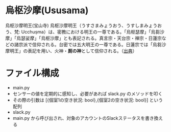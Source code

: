 # 烏枢沙摩(Ususama)

烏枢沙摩明王(宝山寺)
烏枢沙摩明王（うすさまみょうおう、うすしまみょうおう、梵: Ucchuṣma）は、密教における明王の一尊である。「烏枢瑟摩」「烏芻沙摩」「烏瑟娑摩」「烏枢沙摩」とも表記される。真言宗・天台宗・禅宗・日蓮宗などの諸宗派で信仰される。台密では五大明王の一尊である。日蓮宗では「烏芻沙摩明王」の表記を用い、火神・**厠の神**として信仰される。（[出典](https://ja.wikipedia.org/wiki/%E7%83%8F%E6%9E%A2%E6%B2%99%E6%91%A9%E6%98%8E%E7%8E%8B)）

# ファイル構成
- main.py
 - センサーの値を定期的に感知し、必要があれば slack.py のメソッドを叩く
 - その際の引数は [{個室1の空き状況: bool},{個室2の空き状況: bool}] という配列
- slack.py
 - main.py から呼び出され、対象のアカウントのSlackステータスを書き換える
